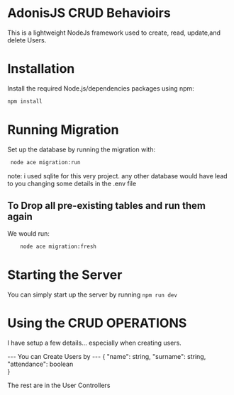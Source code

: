 # AdonisJS CRUD Behavioirs
This is a lightweight NodeJs framework used to create, read, update,and delete Users.

# Installation
Install the required Node.js/dependencies packages using npm:

```bash
npm install
```

# Running Migration
Set up the database by running the migration with:

``` bash
 node ace migration:run
```
note: i used sqlite for this very project. any other database would have lead to you changing some details in the .env file

## To Drop all pre-existing tables and run them again
We would run:

``` bash
    node ace migration:fresh
```


# Starting the Server
You can simply start up the server by running `npm run dev`

# Using the CRUD OPERATIONS
I have setup a few details... especially when creating users.

--- You can Create Users by ---
{
  "name": string,
  "surname": string,
  "attendance": boolean   
}

The rest are in the User Controllers